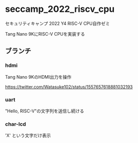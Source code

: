 # seccamp_2022_riscv_cpu
セキュリティキャンプ 2022 Y4 RISC-V CPU自作ゼミ

Tang Nano 9KにRISC-V CPUを実装する

## ブランチ

### hdmi

Tang Nano 9KのHDMI出力を操作

https://twitter.com/Watasuke102/status/1557657618881032193

### uart

"Hello, RISC-V"の文字列を送信し続ける

### char-lcd

'X' という文字だけ表示
